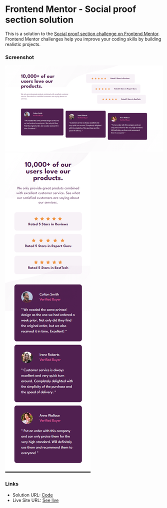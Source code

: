 # Frontend Mentor - Social proof section solution

This is a solution to the [Social proof section challenge on Frontend Mentor](https://www.frontendmentor.io/challenges/social-proof-section-6e0qTv_bA). Frontend Mentor challenges help you improve your coding skills by building realistic projects. 

### Screenshot

![Desktop output](/images/desktop-output.png)
![Mobile output](/images/mobile-output.png)

### Links

- Solution URL: [Code](https://github.com/eyedent1ty/social-proof-section)
- Live Site URL: [See live](https://eyedent1ty-social-proof-section.netlify.app/)